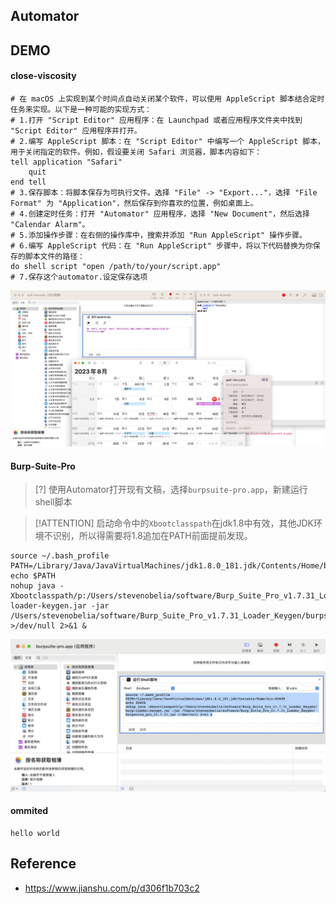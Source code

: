 ## Automator

## DEMO
<!-- tabs:start -->
#### **close-viscosity**
```shell
# 在 macOS 上实现到某个时间点自动关闭某个软件，可以使用 AppleScript 脚本结合定时任务来实现。以下是一种可能的实现方式：
# 1.打开 "Script Editor" 应用程序：在 Launchpad 或者应用程序文件夹中找到 "Script Editor" 应用程序并打开。
# 2.编写 AppleScript 脚本：在 "Script Editor" 中编写一个 AppleScript 脚本，用于关闭指定的软件。例如，假设要关闭 Safari 浏览器，脚本内容如下：
tell application "Safari"
    quit
end tell
# 3.保存脚本：将脚本保存为可执行文件。选择 "File" -> "Export..."，选择 "File Format" 为 "Application"，然后保存到你喜欢的位置，例如桌面上。
# 4.创建定时任务：打开 "Automator" 应用程序，选择 "New Document"，然后选择 "Calendar Alarm"。
# 5.添加操作步骤：在右侧的操作库中，搜索并添加 "Run AppleScript" 操作步骤。
# 6.编写 AppleScript 代码：在 "Run AppleScript" 步骤中，将以下代码替换为你保存的脚本文件的路径：
do shell script "open /path/to/your/script.app"
# 7.保存这个automator.设定保存选项
```
![](/.images/devops/os/mac/automator-quit-viscosity-01.png)

#### **Burp-Suite-Pro**
> [?] 使用Automator打开现有文稿，选择`burpsuite-pro.app`，新建运行shell脚本

> [!ATTENTION] 启动命令中的`Xbootclasspath`在jdk1.8中有效，其他JDK环境不识别，所以得需要将1.8追加在PATH前面提前发现。
```shell
source ~/.bash_profile
PATH=/Library/Java/JavaVirtualMachines/jdk1.8.0_181.jdk/Contents/Home/bin:$PATH
echo $PATH
nohup java -Xbootclasspath/p:/Users/stevenobelia/software/Burp_Suite_Pro_v1.7.31_Loader_Keygen/burp-loader-keygen.jar -jar /Users/stevenobelia/software/Burp_Suite_Pro_v1.7.31_Loader_Keygen/burpsuite_pro_v1.7.31.jar >/dev/null 2>&1 &
```
![](/.images/devops/os/mac/automator-startup-burpsuite-pro-app-01.png)

#### **ommited**
```shell
hello world
```
<!-- tabs:end -->

## Reference
* https://www.jianshu.com/p/d306f1b703c2